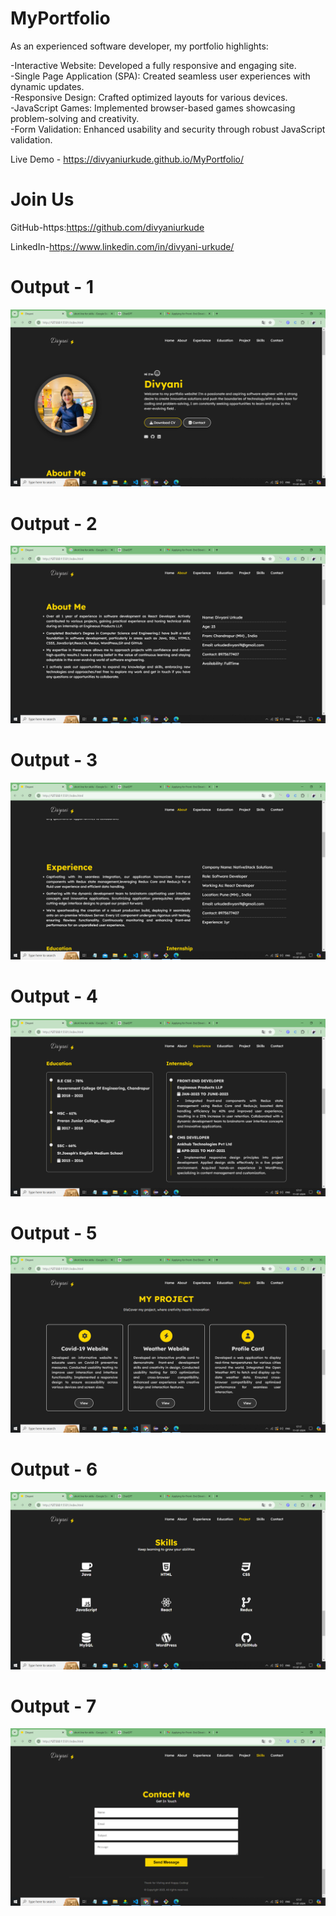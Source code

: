# MyPortfolio
As an experienced software developer, my portfolio highlights:

-Interactive Website: Developed a fully responsive and engaging site.<br>
-Single Page Application (SPA): Created seamless user experiences with dynamic updates.<br>
-Responsive Design: Crafted optimized layouts for various devices.<br>
-JavaScript Games: Implemented browser-based games showcasing problem-solving and creativity.<br>
-Form Validation: Enhanced usability and security through robust JavaScript validation.<br>


Live Demo - https://divyaniurkude.github.io/MyPortfolio/

# Join Us

GitHub-https:https://github.com/divyaniurkude

LinkedIn-https://www.linkedin.com/in/divyani-urkude/

# Output - 1

![Screenshot (1)](https://github.com/divyaniurkude/MyPortfolio/blob/main/MyPortfolio/Screenshot%20(1).png)

# Output - 2

![Screenshot (2)](https://github.com/divyaniurkude/MyPortfolio/blob/main/MyPortfolio/Screenshot%20(2).png)

# Output - 3

![Screenshot (3)](https://github.com/divyaniurkude/MyPortfolio/blob/main/MyPortfolio/Screenshot%20(3).png)


# Output - 4

![Screenshot (4)](https://github.com/divyaniurkude/MyPortfolio/blob/main/MyPortfolio/Screenshot%20(4).png)

# Output - 5

![Screenshot (5)](https://github.com/divyaniurkude/MyPortfolio/blob/main/MyPortfolio/Screenshot%20(5).png)

# Output - 6

![Screenshot (6)](https://github.com/divyaniurkude/MyPortfolio/blob/main/MyPortfolio/Screenshot%20(6).png)

# Output - 7

![Screenshot (7)](https://github.com/divyaniurkude/MyPortfolio/blob/main/MyPortfolio/Screenshot%20(7).png)
